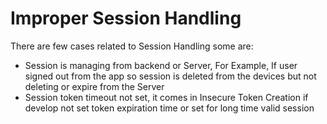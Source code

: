 # Improper Session Handling

There are few cases related to Session Handling some are:

* Session is managing from backend or Server, For Example, If user signed out from the app so session is deleted from the devices but not deleting or expire from the Server
* Session token timeout not set, it comes in Insecure Token Creation if develop not set token expiration time or set for long time valid session
